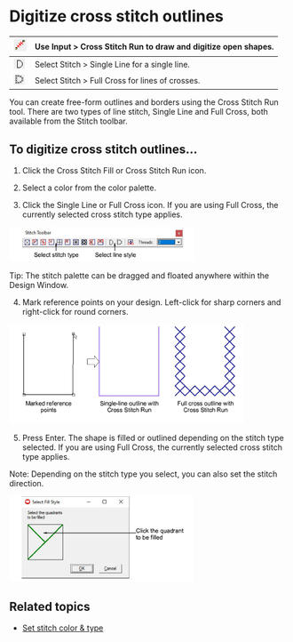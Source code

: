 # Digitize cross stitch outlines

| ![CrossStitchRun.png](assets/CrossStitchRun.png)       | Use Input > Cross Stitch Run to draw and digitize open shapes. |
| ------------------------------------------------------ | -------------------------------------------------------------- |
| ![SingleLineOutline.png](assets/SingleLineOutline.png) | Select Stitch > Single Line for a single line.                 |
| ![FullCrossOutline.png](assets/FullCrossOutline.png)   | Select Stitch > Full Cross for lines of crosses.               |

You can create free-form outlines and borders using the Cross Stitch Run tool. There are two types of line stitch, Single Line and Full Cross, both available from the Stitch toolbar.

## To digitize cross stitch outlines...

1. Click the Cross Stitch Fill or Cross Stitch Run icon.

2. Select a color from the color palette.

3. Click the Single Line or Full Cross icon. If you are using Full Cross, the currently selected cross stitch type applies.

![StitchToolbar.png](assets/StitchToolbar.png)

Tip: The stitch palette can be dragged and floated anywhere within the Design Window.

4. Mark reference points on your design. Left-click for sharp corners and right-click for round corners.

![cross-stitch_digitizing00039.png](assets/cross-stitch_digitizing00039.png)

5. Press Enter. The shape is filled or outlined depending on the stitch type selected. If you are using Full Cross, the currently selected cross stitch type applies.

Note: Depending on the stitch type you select, you can also set the stitch direction.

![SelectFillStyle00042.png](assets/SelectFillStyle00042.png)

## Related topics

- [Set stitch color & type](Set_stitch_color_type)
